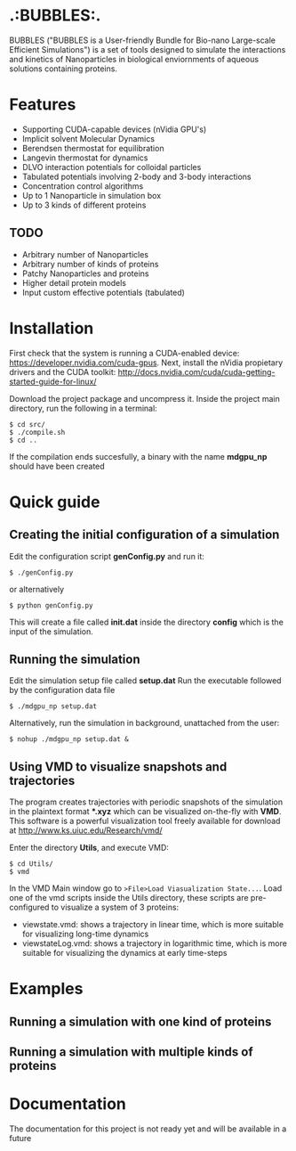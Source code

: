 .:BUBBLES:.
================

BUBBLES ("BUBBLES is a User-friendly Bundle for Bio-nano Large-scale Efficient Simulations") is a set of tools designed to simulate the interactions and kinetics of Nanoparticles in biological enviornments of aqueous solutions containing proteins.

# Features

+ Supporting CUDA-capable devices (nVidia GPU's)
+ Implicit solvent Molecular Dynamics
+ Berendsen thermostat for equilibration
+ Langevin thermostat for dynamics
+ DLVO interaction potentials for colloidal particles
+ Tabulated potentials involving 2-body and 3-body interactions
+ Concentration control algorithms
+ Up to 1 Nanoparticle in simulation box
+ Up to 3 kinds of different proteins

## TODO

+ Arbitrary number of Nanoparticles
+ Arbitrary number of kinds of proteins
+ Patchy Nanoparticles and proteins
+ Higher detail protein models
+ Input custom effective potentials (tabulated)

# Installation

First check that the system is running a CUDA-enabled device: https://developer.nvidia.com/cuda-gpus.
Next, install the nVidia propietary drivers and the CUDA toolkit:
http://docs.nvidia.com/cuda/cuda-getting-started-guide-for-linux/

Download the project package and uncompress it.
Inside the project main directory, run the following in a terminal:
```
$ cd src/
$ ./compile.sh
$ cd .. 
```
If the compilation ends succesfully, a binary with the name **mdgpu_np** should have been created

# Quick guide

## Creating the initial configuration of a simulation

Edit the configuration script **genConfig.py** and run it:
``` 
$ ./genConfig.py
```
or alternatively
```
$ python genConfig.py
```

This will create a file called **init.dat** inside the directory **config** which is the input of the simulation.

## Running the simulation

Edit the simulation setup file called **setup.dat**
Run the executable followed by the configuration data file
```
$ ./mdgpu_np setup.dat
```
Alternatively, run the simulation in background, unattached from the user:
```
$ nohup ./mdgpu_np setup.dat &
```

## Using VMD to visualize snapshots and trajectories

The program creates trajectories with periodic snapshots of the simulation in the plaintext format **\*.xyz**
which can be visualized on-the-fly with **VMD**. This software is a powerful visualization tool freely available for download at <a href="http://www.ks.uiuc.edu/Research/vmd/">http://www.ks.uiuc.edu/Research/vmd/</a>

Enter the directory **Utils**, and execute VMD:
```
$ cd Utils/
$ vmd
```

In the VMD Main window go to `>File>Load Viasualization State...`. Load one of the vmd scripts inside the Utils directory, these scripts are pre-configured to visualize a system of 3 proteins:
+ viewstate.vmd: shows a trajectory in linear time, which is more suitable for visualizing long-time dynamics
+ viewstateLog.vmd: shows a trajectory in logarithmic time, which is more suitable for visualizing the dynamics at early time-steps


# Examples

## Running a simulation with one kind of proteins

## Running a simulation with multiple kinds of proteins

# Documentation

The documentation for this project is not ready yet and will be available in a future


